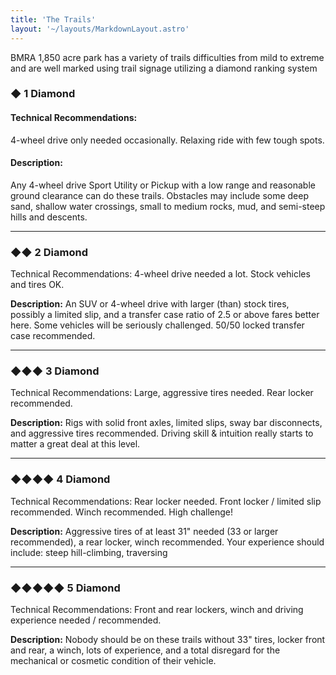 ```yaml
---
title: 'The Trails'
layout: '~/layouts/MarkdownLayout.astro'
---
```


BMRA 1,850 acre park has a variety of trails difficulties from mild to extreme and are well marked using trail signage utilizing a diamond ranking system

### ◆ 1 Diamond
#### Technical Recommendations:
4-wheel drive only needed occasionally. Relaxing ride with few tough spots.

#### Description:
Any 4-wheel drive Sport Utility or Pickup with a low range and reasonable ground clearance can do these trails. Obstacles may include some deep sand, shallow water crossings, small to medium rocks, mud, and semi-steep hills and descents.

---

### ◆◆ 2 Diamond
Technical Recommendations:
4-wheel drive needed a lot. Stock vehicles and tires OK.

**Description:**
An SUV or 4-wheel drive with larger (than) stock tires, possibly a limited slip, and a transfer case ratio of 2.5 or above fares better here. Some vehicles will be seriously challenged. 50/50 locked transfer case recommended.

---

### ◆◆◆ 3 Diamond
Technical Recommendations:
Large, aggressive tires needed. Rear locker recommended.

**Description:**
Rigs with solid front axles, limited slips, sway bar disconnects, and aggressive tires recommended. Driving skill & intuition really starts to matter a great deal at this level.

---

### ◆◆◆◆ 4 Diamond
Technical Recommendations:
Rear locker needed. Front locker / limited slip recommended. Winch recommended. High challenge!

**Description:**
Aggressive tires of at least 31" needed (33 or larger recommended), a rear locker, winch recommended. Your experience should include: steep hill-climbing, traversing

---

### ◆◆◆◆◆ 5 Diamond
Technical Recommendations:
Front and rear lockers, winch and driving experience needed / recommended.

**Description:**
Nobody should be on these trails without 33" tires, locker front and rear, a winch, lots of experience, and a total disregard for the mechanical or cosmetic condition of their vehicle.